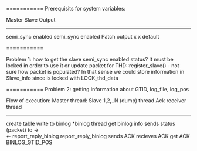 

===========
Prerequisits for system variables:

Master                          Slave                       Output
------------                  ----------------             ----------------
semi_sync enabled              semi_sync enabled             Patch output
x                                   x                         default

===========

Problem 1: how to get the slave semi_sync enabled status? 
It must be locked in order to use it or update packet for THD::register_slave() - not sure how packet is populated?
In that sense we could store information in Slave_info since is locked with LOCK_thd_data

===========
Problem 2: getting information about GTID, log_file, log_pos

Flow of execution: 
Master thread:               Slave 1,2,..N (dump) thread        Ack receiver thread              
-------------                  -----------------------      ---------------------
create table 
write to binlog 
                    *binlog
                     thread
                                    get binlog info
                                sends status (packet) to ->              
                                                           <-   report_reply_binlog
report_reply_binlog
                                                                  sends ACK
recieves ACK
get ACK
BINLOG_GTID_POS
                                                        
   
